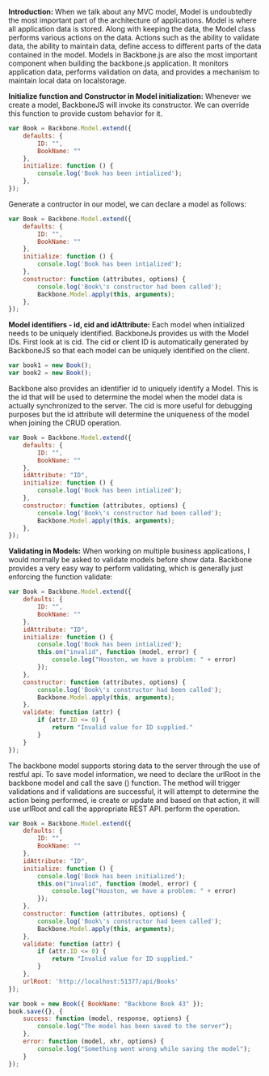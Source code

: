 **Introduction:** When we talk about any MVC model, Model is undoubtedly the most important part of the architecture of applications. Model is where all application data is stored. Along with keeping the data, the Model class performs various actions on the data. Actions such as the ability to validate data, the ability to maintain data, define access to different parts of the data contained in the model. Models in Backbone.js are also the most important component when building the backbone.js application. It monitors application data, performs validation on data, and provides a mechanism to maintain local data on localstorage.

**Initialize function and Constructor in Model initialization:** Whenever we create a model, BackboneJS will invoke its constructor. We can override this function to provide custom behavior for it.

```javascript
var Book = Backbone.Model.extend({
    defaults: {
        ID: "",
        BookName: ""
    },
    initialize: function () {
        console.log('Book has been intialized');       
    },
});
```

Generate a contructor in our model, we can declare a model as follows:

```javascript
var Book = Backbone.Model.extend({
    defaults: {
        ID: "",
        BookName: ""
    },
    initialize: function () {
        console.log('Book has been intialized');       
    },
    constructor: function (attributes, options) {
        console.log('Book\'s constructor had been called');
        Backbone.Model.apply(this, arguments);
    },
});
```

**Model identifiers - id, cid and idAttribute:** Each model when initialized needs to be uniquely identified. BackboneJs provides us with the Model IDs. First look at is cid. The cid or client ID is automatically generated by BackboneJS so that each model can be uniquely identified on the client.

```javascript
var book1 = new Book();
var book2 = new Book();
```
Backbone also provides an identifier id to uniquely identify a Model. This is the id that will be used to determine the model when the model data is actually synchronized to the server. The cid is more useful for debugging purposes but the id attribute will determine the uniqueness of the model when joining the CRUD operation.
```javascript
var Book = Backbone.Model.extend({
    defaults: {
        ID: "",
        BookName: ""
    },
    idAttribute: "ID",
    initialize: function () {
        console.log('Book has been intialized');
    },
    constructor: function (attributes, options) {
        console.log('Book\'s constructor had been called');
        Backbone.Model.apply(this, arguments);
    },
});
```
**Validating in Models:** When working on multiple business applications, I would normally be asked to validate models before show data. Backbone provides a very easy way to perform validating, which is generally just enforcing the function validate:

```javascript
var Book = Backbone.Model.extend({
    defaults: {
        ID: "",
        BookName: ""
    },
    idAttribute: "ID",
    initialize: function () {
        console.log('Book has been intialized');
        this.on("invalid", function (model, error) {
            console.log("Houston, we have a problem: " + error)
        });
    },
    constructor: function (attributes, options) {
        console.log('Book\'s constructor had been called');
        Backbone.Model.apply(this, arguments);
    },
    validate: function (attr) {
        if (attr.ID <= 0) {
            return "Invalid value for ID supplied."
        }
    }
});
```

The backbone model supports storing data to the server through the use of restful api. To save model information, we need to declare the urlRoot in the backbone model and call the save () function. The method will trigger validations and if validations are successful, it will attempt to determine the action being performed, ie create or update and based on that action, it will use urlRoot and call the appropriate REST API. perform the operation.

```javascript
var Book = Backbone.Model.extend({
    defaults: {
        ID: "",
        BookName: ""
    },
    idAttribute: "ID",
    initialize: function () {
        console.log('Book has been initialized');
        this.on("invalid", function (model, error) {
            console.log("Houston, we have a problem: " + error)
        });
    },
    constructor: function (attributes, options) {
        console.log('Book\'s constructor had been called');
        Backbone.Model.apply(this, arguments);
    },
    validate: function (attr) {
        if (attr.ID <= 0) {
            return "Invalid value for ID supplied."
        }
    },
    urlRoot: 'http://localhost:51377/api/Books'
}); 

var book = new Book({ BookName: "Backbone Book 43" });
book.save({}, {
    success: function (model, response, options) {
        console.log("The model has been saved to the server");
    },
    error: function (model, xhr, options) {
        console.log("Something went wrong while saving the model");
    }
});
```